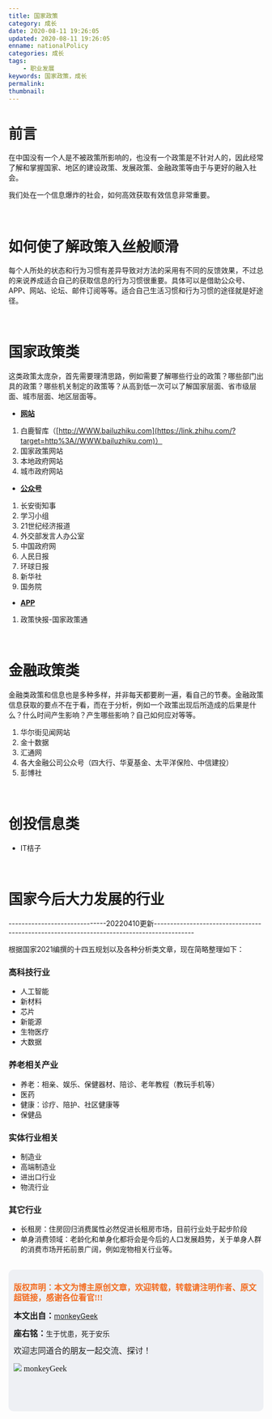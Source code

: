 ```yaml
---
title: 国家政策
category: 成长
date: 2020-08-11 19:26:05
updated: 2020-08-11 19:26:05
enname: nationalPolicy
categories: 成长
tags:
	- 职业发展
keywords: 国家政策，成长
permalink:
thumbnail:
---
```


# 前言

在中国没有一个人是不被政策所影响的，也没有一个政策是不针对人的，因此经常了解和掌握国家、地区的建设政策、发展政策、金融政策等由于与更好的融入社会。<!--more-->

我们处在一个信息爆炸的社会，如何高效获取有效信息非常重要。

</br>

# 如何使了解政策入丝般顺滑

每个人所处的状态和行为习惯有差异导致对方法的采用有不同的反馈效果，不过总的来说养成适合自己的获取信息的行为习惯很重要。具体可以是借助公众号、APP、网站、论坛、邮件订阅等等。适合自己生活习惯和行为习惯的途径就是好途径。

</br>

# 国家政策类

这类政策太庞杂，首先需要理清思路，例如需要了解哪些行业的政策？哪些部门出具的政策？哪些机关制定的政策等？从高到低一次可以了解国家层面、省市级层面、城市层面、地区层面等。

- **<u>网站</u>**

1. 白鹿智库（[http://WWW.bailuzhiku.com](https://link.zhihu.com/?target=http%3A//WWW.bailuzhiku.com)）
2. 国家政策网站
3. 本地政府网站
4. 城市政府网站

- **<u>公众号</u>**

1. 长安街知事
2. 学习小组
3. 21世纪经济报道
4. 外交部发言人办公室
5. 中国政府网
6. 人民日报
7. 环球日报
8. 新华社
9. 国务院

- **<u>APP</u>**

1. 政策快报-国家政策通

</br>

# 金融政策类

金融类政策和信息也是多种多样，并非每天都要刷一遍，看自己的节奏。金融政策信息获取的要点不在于看，而在于分析，例如一个政策出现后所造成的后果是什么？什么时间产生影响？产生哪些影响？自己如何应对等等。

1. 华尔街见闻网站
2. 金十数据
3. 汇通网
4. 各大金融公司公众号（四大行、华夏基金、太平洋保险、中信建投）
5. 彭博社

</br>

# 创投信息类

- IT桔子

</br>

# 国家今后大力发展的行业

------------------------------20220410更新------------------------------------------------------------------------------------------

根据国家2021编撰的十四五规划以及各种分析类文章，现在简略整理如下：

### 高科技行业

- 人工智能
- 新材料
- 芯片
- 新能源
- 生物医疗
- 大数据



### 养老相关产业

- 养老：相亲、娱乐、保健器材、陪诊、老年教程（教玩手机等）
- 医药
- 健康：诊疗、陪护、社区健康等
- 保健品



### 实体行业相关

- 制造业
- 高端制造业
- 进出口行业
- 物流行业



### 其它行业

- 长租房：住房回归消费属性必然促进长租房市场，目前行业处于起步阶段
- 单身消费领域：老龄化和单身化都将会是今后的人口发展趋势，关于单身人群的消费市场开拓前景广阔，例如宠物相关行业等。

</br>

<script>
var _hmt = _hmt || [];
(function() {
  var hm = document.createElement("script");
  hm.src = "https://hm.baidu.com/hm.js?2f798e6b269c8a40f12bef25d7f1876d";
  var s = document.getElementsByTagName("script")[0]; 
  s.parentNode.insertBefore(hm, s);
})();
</script>

<div style="height:260px; background-color:rgb(238,240,244); padding:10px;border-radius:10px;">
    <p style="color:#f36c21;font:bold 16px/20px 'kaiTi';">
      版权声明：本文为博主原创文章，欢迎转载，转载请注明作者、原文超链接，感谢各位看官!!!
    </p>
    <p>
      <span style="font:bold 16px/20px 'kaiTi';">本文出自：</span><a href="https://monkeyGeek369.github.io">monkeyGeek</a> 
    </p>
    <p>
      <span style="font:bold 16px/20px 'kaiTi';">座右铭：</span><span>生于忧患，死于安乐</span> 
    </p>
    <p>
      <span style="font:16px/20px 'kaiTi';">欢迎志同道合的朋友一起交流、探讨！</span> 
    </p>
    <img style="height:auto; width:auto;flot:left;" src="../../../../image/monkey64.png" /><span style="font:16px/20px 'kaiTi';flot:left;">   monkeyGeek</span>


